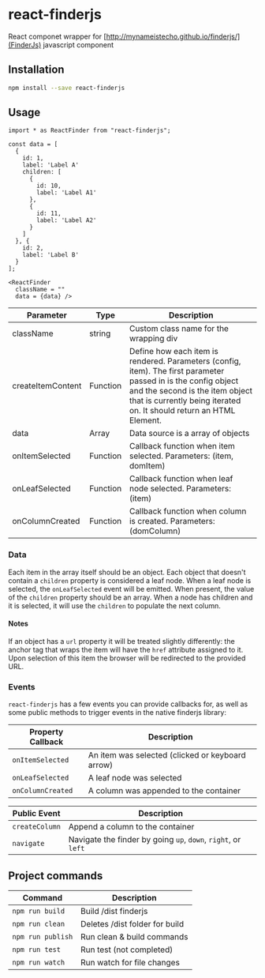 # react-finderjs

React componet wrapper for [http://mynameistecho.github.io/finderjs/](FinderJs) javascript component

## Installation

```bash
npm install --save react-finderjs
```

## Usage

```
import * as ReactFinder from "react-finderjs";

const data = [
  {
    id: 1,
    label: 'Label A'
    children: [
      {
        id: 10,
        label: 'Label A1'
      },
      {
        id: 11,
        label: 'Label A2'
      }
    ]
  }, {
    id: 2,
    label: 'Label B'
  }
];

<ReactFinder
  className = ""
  data = {data} />

```

Parameter | Type | Description
----------|------|------------
className | string | Custom class name for the wrapping div
createItemContent | Function | Define how each item is rendered. Parameters (config, item). The first parameter passed in is the config object and the second is the item object that is currently being iterated on. It should return an HTML Element.
data| Array | Data source is a array of objects
onItemSelected| Function | Callback function when item selected. Parameters: (item, domItem)
onLeafSelected| Function | Callback function when leaf node selected. Parameters: (item)
onColumnCreated| Function | Callback function when column is created. Parameters: (domColumn)

### Data

Each item in the array itself should be an object. Each object that doesn't contain a `children` property is considered a leaf node. When a leaf node is selected, the `onLeafSelected` event will be emitted. When present, the value of the `children` property should be an array. When a node has children and it is selected, it will use the `children` to populate the next column.

#### Notes

If an object has a `url` property it will be treated slightly differently: the anchor tag that wraps the item will have the `href` attribute assigned to it. Upon selection of this item the browser will be redirected to the provided URL.

### Events

`react-finderjs` has a few events you can provide callbacks for, as well as some public methods to trigger events in the native finderjs library:

Property Callback        | Description
-------------------------|-------------------------
`onItemSelected`         | An item was selected (clicked or keyboard arrow)
`onLeafSelected`         | A leaf node was selected
`onColumnCreated`        | A column was appended to the container


Public Event             | Description
-------------------------| ------------------------
`createColumn`           | Append a column to the container
`navigate`               | Navigate the finder by going `up`, `down`, `right`, or `left`


## Project commands

Command          | Description
-----------------|-------------------------------------
`npm run build`  | Build /dist finderjs
`npm run clean`  | Deletes /dist folder for build
`npm run publish`| Run clean & build commands
`npm run test`   | Run test (not completed)
`npm run watch`  | Run watch for file changes

